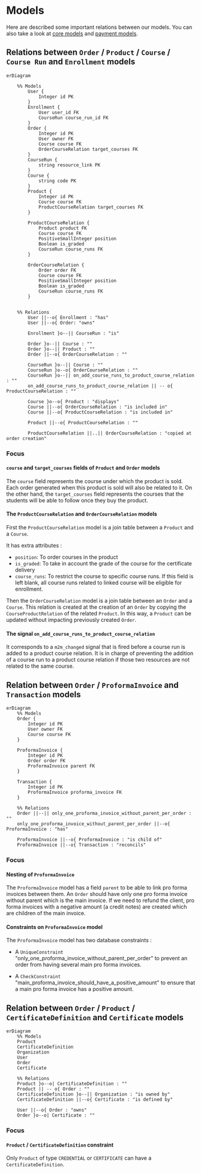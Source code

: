 # Models

Here are described some important relations between our models.
You can also take a look at [core models](https://github.com/openfun/joanie/tree/main/src/backend/joanie/core/models)
and [payment models](https://github.com/openfun/joanie/tree/main/src/backend/joanie/payment/models.py).

## Relations between `Order` / `Product` / `Course` / `Course Run` and `Enrollment` models

```mermaid
erDiagram

    %% Models
        User {
            Integer id PK
        }        
        Enrollment {
            User user_id FK
            CourseRun course_run_id FK
        }
        Order {
            Integer id PK
            User owner FK
            Course course FK
            OrderCourseRelation target_courses FK
        }
        CourseRun {
            string resource_link PK
        }
        Course {
            string code PK 
        }
        Product {
            Integer id PK
            Course course FK
            ProductCourseRelation target_courses FK
        }
        
        ProductCourseRelation {
            Product product FK
            Course course FK
            PositiveSmallInteger position
            Boolean is_graded
            CourseRun course_runs FK
        }
        
        OrderCourseRelation {
            Order order FK
            Course course FK
            PositiveSmallInteger position
            Boolean is_graded
            CourseRun course_runs FK
        }
        
    
    %% Relations
        User ||--o{ Enrollment : "has"
        User ||--o{ Order: "owns"
        
        Enrollment }o--|| CourseRun : "is"
        
        Order }o--|| Course : ""
        Order }o--|| Product : ""
        Order ||--o{ OrderCourseRelation : ""
        
        CourseRun }o--|| Course : ""
        CourseRun }o--o{ OrderCourseRelation : "" 
        CourseRun }o--|| on_add_course_runs_to_product_course_relation : ""
        on_add_course_runs_to_product_course_relation || -- o{ ProductCourseRelation : ""
        
        Course }o--o{ Product : "displays"
        Course ||--o{ OrderCourseRelation : "is included in"
        Course ||--o{ ProductCourseRelation : "is included in"
        
        Product ||--o{ ProductCourseRelation : ""
        
        ProductCourseRelation ||..|| OrderCourseRelation : "copied at order creation"
```

### Focus

#### `course` and `target_courses` fields of `Product` and `Order` models

The `course` field represents the course under which the product is sold. Each order generated when
this product is sold will also be related to it. On the other hand, the `target_courses` field
represents the courses that the students will be able to follow once they buy the product.

#### The `ProductCourseRelation` and `OrderCourseRelation` models

First the `ProductCourseRelation` model is a join table between  a `Product` and a `Course`.

It has extra attributes :
- `position`: To order courses in the product
- `is_graded`: To take in account the grade of the course for the certificate delivery
- `course_runs`: To restrict the course to specific course runs. If this field is left blank, all 
  course runs related to linked course will be eligible for enrollment.

Then the `OrderCourseRelation` model is a join table between an `Order` and a `Course`.
This relation is created at the creation of an `Order` by copying the `CourseProductRelation`
of the related `Product`. In this way, a `Product` can be updated without impacting previously
created `Order`.

#### The signal `on_add_course_runs_to_product_course_relation`

It corresponds to a `m2m_changed` signal that is fired before a course run is added to a
product course relation. It is in charge of preventing the addition of a course run to a product
course relation if those two resources are not related to the same course.


## Relation between `Order` / `ProformaInvoice` and `Transaction` models

```mermaid
erDiagram
    %% Models
    Order {
        Integer id PK
        User owner FK
        Course course FK
    }

    ProformaInvoice {
        Integer id PK
        Order order FK
        ProformaInvoice parent FK
    }
    
    Transaction {
        Integer id PK
        ProformaInvoice proforma_invoice FK
    }
    
    %% Relations
    Order ||--|| only_one_proforma_invoice_without_parent_per_order : ""
    only_one_proforma_invoice_without_parent_per_order ||--o{ ProformaInvoice : "has"
    
    ProformaInvoice ||--o{ ProformaInvoice : "is child of"
    ProformaInvoice ||--o{ Transaction : "reconcils"
```

### Focus

#### Nesting of `ProformaInvoice`

The `ProformaInvoice` model has a field `parent` to be able to link pro forma invoices between them.
An `Order` should have only one pro forma invoice without parent which is the main invoice. If we
need to refund the client, pro forma invoices with a negative amount (a credit notes) are created
which are children of the main invoice.

#### Constraints on `ProformaInvoice` model

The `ProformaInvoice` model has two database constraints :

- A `UniqueConstraint` "only_one_proforma_invoice_without_parent_per_order" to prevent an order from 
having several main pro forma invoices.

- A `CheckConstraint` "main_proforma_invoice_should_have_a_positive_amount" to ensure that a
main pro forma invoice has a positive amount.

## Relation between `Order` / `Product` / `CertificateDefinition` and `Certificate` models

```mermaid
erDiagram
    %% Models
    Product
    CertificateDefinition
    Organization
    User
    Order
    Certificate
    
    %% Relations
    Product }o--o| CertificateDefinition : ""
    Product || -- o{ Order : ""
    CertificateDefinition }o--|| Organization : "is owned by"
    CertificateDefinition ||--o{ Certificate : "is defined by"
    
    User ||--o{ Order : "owns"
    Order }o--o| Certificate : ""
```

### Focus

#### `Product` / `CertificateDefinition` constraint

Only `Product` of type `CREDENTIAL` or `CERTIFICATE` can have a `CertificateDefinition`.
